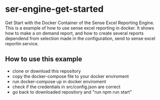 # ser-engine-get-started
Get Start with the Docker Container of the Sense Excel Reporting Engine.
This is a example of how to use sense excel reporting in docker. It shows how to make a on demand report, and how to create several reports dependend from selection made in the configuration, send to sense excel reportin service.

## How to use this example
- clone or download this repository
- copy the docker-compose file to your docker enviroment
- run docker-compose up in docker enviroment
- check if the credentials in src/config.json are correct
- go back to downloaded repository and "run npm run start"